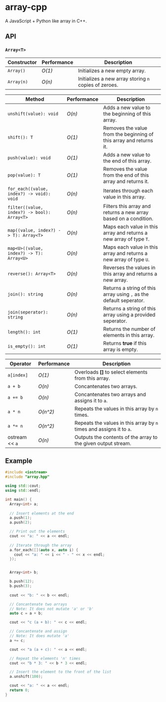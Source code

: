 # array-cpp
A JavaScript + Python like array in C++.


## API

### `Array<T>`

| Constructor  | Performance  | Description  |
|---|---|---|
| `Array()` | *O(1)* | Initializes a new empty array.  |
| `Array(n)`| *O(n)* | Initializes a new array storing `n` copies of zeroes.  |

| Method  |  Performance  |  Description  |
|---|---|---|
| `unshift(value): void`                         | *O(n)* | Adds a new value to the beginning of this array.  |
| `shift(): T`                                   | *O(1)* | Removes the value from the beginning of this array and returns it.  |
| `push(value): void`                            | *O(1)* | Adds a new value to the end of this array.  |
| `pop(value): T`                                | *O(1)* | Removes the value from the end of this array and returns it.  |
| `for_each((value, index?) -> void): void`      | *O(n)* | Iterates through each value in this array. |
| `filter((value, index?) -> bool): Array<T>`    | *O(n)* | Filters this array and returns a new array based on a condition. |
| `map((value, index?) -> T): Array<T>`          | *O(n)* | Maps each value in this array and returns a new array of type `T`. |
| `map<U>((value, index?) -> T): Array<U>`       | *O(n)* | Maps each value in this array and returns a new array of type `U`. |
| `reverse(): Array<T>`                          | *O(n)* | Reverses the values in this array and returns a new array. |
| `join(): string`                               | *O(n)* | Returns a string of this array using `,` as the default seperator. |
| `join(seperator): string`                      | *O(n)* | Returns a string of this array using a provided seperator. |
| `length(): int`                                | *O(1)* | Returns the number of elements in this array. |
| `is_empty(): int`                              | *O(1)* | Returns **true** if this array is empty. |

|  Operator  |  Performance  |  Description  |
|---|---|---|
| `a[index]`     | *O(1)*   | Overloads **[]** to select elements from this array. |
| `a + b`        | *O(n)*   | Concantenates two arrays. |
| `a += b`       | *O(n)*   | Concantenates two arrays and assigns it to `a`. |
| `a * n`        | *O(n^2)* | Repeats the values in this array by `n` times. |
| `a *= n`       | *O(n^2)* | Repeats the values in this array by `n` times and assigns it to `a`. |
| ostream << `a` | *O(n)*   | Outputs the contents of the array to the given output stream. |

## Example

```cpp
#include <iostream>
#include "array.hpp"

using std::cout;
using std::endl;

int main() {
  Array<int> a;
  
  // Insert elements at the end
  a.push(1);
  a.push(2);

  // Print out the elements
  cout << "a: " << a << endl;
  
  // Iterate through the array
  a.for_each([](auto x, auto i) {
    cout << "a: " << i << " - " << x << endl;
  });


  Array<int> b;

  b.push(12);
  b.push(3);
  
  cout << "b: " << b << endl;

  // Concantenate two arrays
  // Note: It does not mutate 'a' or 'b'
  auto c = a + b;

  cout << "c (a + b): " << c << endl;

  // Concantenate and assign
  // Note: It does mutate 'a'
  a += c;

  cout << "a (a + c): " << a << endl;

  // Repeat the elements 'n' times
  cout << "b * 3: " << b * 3 << endl;

  // Insert the element to the front of the list
  a.unshift(100);

  cout << "a: " << a << endl;
  return 0;
}
```

